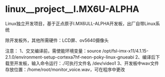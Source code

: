 # linux__project__I.MX6U-ALPHA
Linux独立开发项目，基于正点原子I.MX6ULL-ALPHA开发板，出厂自带Linux系统

除开发板外，其他所需硬件：LCD屏、ov5640摄像头

注意：
1、交叉编译前，需使能环境变量：source /opt/fsl-imx-x11/4.1.15-2.1.0/environment-setup-cortexa7hf-neon-poky-linux-gnueabi
2、编译后下载至开发板，输入命令运行：./可执行文件名 /dev/video1
3、开发板中wav文件存放位置：/home/root/monitor_voice.wav，可在程序中更改
